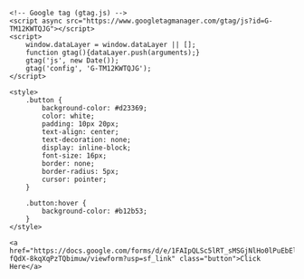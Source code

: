 <html lang="en">
<head>
    <meta charset="UTF-8">
    <meta name="viewport" content="width=device-width, initial-scale=1.0">
    <title>Your Page Title</title>
    
    <!-- Google tag (gtag.js) -->
    <script async src="https://www.googletagmanager.com/gtag/js?id=G-TM12KWTQJG"></script>
    <script>
        window.dataLayer = window.dataLayer || [];
        function gtag(){dataLayer.push(arguments);}
        gtag('js', new Date());
        gtag('config', 'G-TM12KWTQJG');
    </script>

    <style>
        .button {
            background-color: #d23369;
            color: white;
            padding: 10px 20px;
            text-align: center;
            text-decoration: none;
            display: inline-block;
            font-size: 16px;
            border: none;
            border-radius: 5px;
            cursor: pointer;
        }
        
        .button:hover {
            background-color: #b12b53;
        }
    </style>
</head>
<body>

    <a href="https://docs.google.com/forms/d/e/1FAIpQLSc5lRT_sMSGjNlHo0lPuEbElm9YxO-fQdX-8kqXqPzTQbimuw/viewform?usp=sf_link" class="button">Click Here</a>

</body>
</html>
